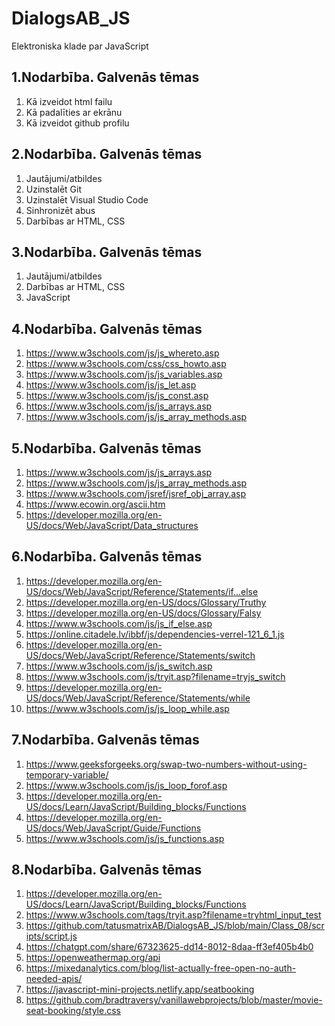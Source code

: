 # DialogsAB_JS
Elektroniska klade par JavaScript

## 1.Nodarbība. Galvenās tēmas
1. Kā izveidot html failu
2. Kā padalīties ar ekrānu
3. Kā izveidot github profilu

## 2.Nodarbība. Galvenās tēmas
1. Jautājumi/atbildes
2. Uzinstalēt Git
3. Uzinstalēt Visual Studio Code
4. Sinhronizēt abus
5. Darbības ar HTML, CSS

## 3.Nodarbība. Galvenās tēmas
1. Jautājumi/atbildes
2. Darbības ar HTML, CSS
3. JavaScript

## 4.Nodarbība. Galvenās tēmas
1. https://www.w3schools.com/js/js_whereto.asp
2. https://www.w3schools.com/css/css_howto.asp
3. https://www.w3schools.com/js/js_variables.asp
4. https://www.w3schools.com/js/js_let.asp
5. https://www.w3schools.com/js/js_const.asp
6. https://www.w3schools.com/js/js_arrays.asp
7. https://www.w3schools.com/js/js_array_methods.asp
 
## 5.Nodarbība. Galvenās tēmas
1. https://www.w3schools.com/js/js_arrays.asp
2. https://www.w3schools.com/js/js_array_methods.asp
3. https://www.w3schools.com/jsref/jsref_obj_array.asp
4. https://www.ecowin.org/ascii.htm
5. https://developer.mozilla.org/en-US/docs/Web/JavaScript/Data_structures

## 6.Nodarbība. Galvenās tēmas
1. https://developer.mozilla.org/en-US/docs/Web/JavaScript/Reference/Statements/if...else
2. https://developer.mozilla.org/en-US/docs/Glossary/Truthy
3. https://developer.mozilla.org/en-US/docs/Glossary/Falsy
4. https://www.w3schools.com/js/js_if_else.asp
5. https://online.citadele.lv/ibbf/js/dependencies-verrel-121_6_1.js
6. https://developer.mozilla.org/en-US/docs/Web/JavaScript/Reference/Statements/switch
7. https://www.w3schools.com/js/js_switch.asp
8. https://www.w3schools.com/js/tryit.asp?filename=tryjs_switch
9. https://developer.mozilla.org/en-US/docs/Web/JavaScript/Reference/Statements/while
10. https://www.w3schools.com/js/js_loop_while.asp

## 7.Nodarbība. Galvenās tēmas
1. https://www.geeksforgeeks.org/swap-two-numbers-without-using-temporary-variable/
2. https://www.w3schools.com/js/js_loop_forof.asp
3. https://developer.mozilla.org/en-US/docs/Learn/JavaScript/Building_blocks/Functions
4. https://developer.mozilla.org/en-US/docs/Web/JavaScript/Guide/Functions
5. https://www.w3schools.com/js/js_functions.asp

## 8.Nodarbība. Galvenās tēmas
1. https://developer.mozilla.org/en-US/docs/Learn/JavaScript/Building_blocks/Functions
2. https://www.w3schools.com/tags/tryit.asp?filename=tryhtml_input_test
3. https://github.com/tatusmatrixAB/DialogsAB_JS/blob/main/Class_08/scripts/script.js
4. https://chatgpt.com/share/67323625-dd14-8012-8daa-ff3ef405b4b0
5. https://openweathermap.org/api
6. https://mixedanalytics.com/blog/list-actually-free-open-no-auth-needed-apis/
7. https://javascript-mini-projects.netlify.app/seatbooking
8. https://github.com/bradtraversy/vanillawebprojects/blob/master/movie-seat-booking/style.css

